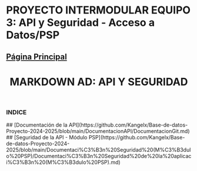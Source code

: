 # PROYECTO INTERMODULAR EQUIPO 3: API y Seguridad - Acceso a Datos/PSP
## [Página Principal](https://github.com/Kangelx/Proyecto2024-2025/blob/main/README.md)
</head>
  <body>
    <header class="page-header" role="banner">
      <h1 class="project-name">MARKDOWN AD: API Y SEGURIDAD</h1>
    </header>
   

<h3 id="indice">INDICE</h3>
## [Documentación de la API](https://github.com/Kangelx/Base-de-datos-Proyecto-2024-2025/blob/main/DocumentacionAPI/DocumentacionGit.md)
## [Seguridad de la API - Módulo PSP](https://github.com/Kangelx/Base-de-datos-Proyecto-2024-2025/blob/main/Documentaci%C3%B3n%20Seguridad%20(M%C3%B3dulo%20PSP)/Documentaci%C3%B3n%20Seguridad%20de%20la%20aplicaci%C3%B3n%20(M%C3%B3dulo%20PSP).md)
